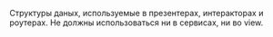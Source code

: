 Структуры даных, используемые в презентерах, интеракторах и роутерах.
Не должны использоваться ни в сервисах, ни во view.
